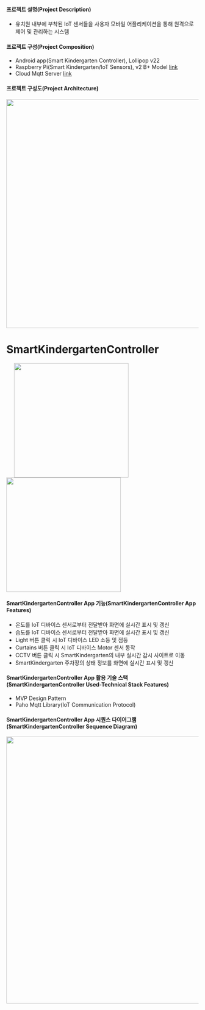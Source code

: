 #### 프로젝트 설명(Project Description)

- 유치원 내부에 부착된 IoT 센서들을 사용자 모바일 어플리케이션을 통해 원격으로 제어 및 관리하는 시스템

#### 프로젝트 구성(Project Composition)

- Android app(Smart Kindergarten Controller), Lollipop v22
- Raspberry Pi(Smart Kindergarten/IoT Sensors), v2 B+ Model
  [link](https://github.com/lmy4080/SmartKindergarten)
- Cloud Mqtt Server [link](mqtt.eclipse.org)

#### 프로젝트 구성도(Project Architecture)

<div>
  <img width="600" src="https://user-images.githubusercontent.com/42701193/70446386-5b996f00-1ae0-11ea-81a2-cb266a171ce4.JPG">
</div>

# SmartKindergartenController

<div>
  <img width="300" hspace="20" src="https://user-images.githubusercontent.com/42701193/69752477-9f14e480-1194-11ea-9018-5089795e0f88.png">
  <img width="300" src="https://user-images.githubusercontent.com/42701193/69752489-a76d1f80-1194-11ea-95bd-ddaaaf0ba993.png">
</div>

#### SmartKindergartenController App 기능(SmartKindergartenController App Features)

 - 온도를 IoT 디바이스 센서로부터 전달받아 화면에 실시간 표시 및 갱신
 - 습도를 IoT 디바이스 센서로부터 전달받아 화면에 실시간 표시 및 갱신
 - Light 버튼 클릭 시 IoT 디바이스 LED 소등 및 점등
 - Curtains 버튼 클릭 시 IoT 디바이스 Motor 센서 동작
 - CCTV 버튼 클릭 시 SmartKindergarten의 내부 실시간 감시 사이트로 이동
 - SmartKindergarten 주차장의 상태 정보를 화면에 실시간 표시 및 갱신
 
#### SmartKindergartenController App 활용 기술 스택(SmartKindergartenController Used-Technical Stack Features)

 - MVP Design Pattern
 - Paho Mqtt Library(IoT Communication Protocol)
 
#### SmartKindergartenController App 시퀀스 다이어그램(SmartKindergartenController Sequence Diagram)

<div>
  <img width="700" src="https://user-images.githubusercontent.com/42701193/69820056-962f1c00-1243-11ea-8325-a8a00c978661.JPG">
</div>
